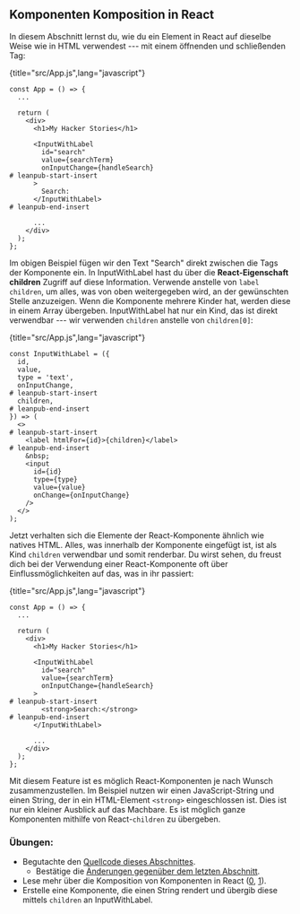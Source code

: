 ## Komponenten Komposition in React

In diesem Abschnitt lernst du, wie du ein Element in React auf dieselbe Weise wie in HTML verwendest --- mit einem öffnenden und schließenden Tag:

{title="src/App.js",lang="javascript"}
~~~~~~~
const App = () => {
  ...

  return (
    <div>
      <h1>My Hacker Stories</h1>

      <InputWithLabel
        id="search"
        value={searchTerm}
        onInputChange={handleSearch}
# leanpub-start-insert
      >
        Search:
      </InputWithLabel>
# leanpub-end-insert

      ...
    </div>
  );
};
~~~~~~~

Im obigen Beispiel fügen wir den Text "Search" direkt zwischen die Tags der Komponente ein. In InputWithLabel hast du über die **React-Eigenschaft children** Zugriff auf diese Information. Verwende anstelle von `label` `children`, um alles, was von oben weitergegeben wird, an der gewünschten Stelle anzuzeigen. Wenn die Komponente mehrere Kinder hat, werden diese in einem Array übergeben. InputWithLabel hat nur ein Kind, das ist direkt verwendbar --- wir verwenden `children` anstelle von `children[0]`:

{title="src/App.js",lang="javascript"}
~~~~~~~
const InputWithLabel = ({
  id,
  value,
  type = 'text',
  onInputChange,
# leanpub-start-insert
  children,
# leanpub-end-insert
}) => (
  <>
# leanpub-start-insert
    <label htmlFor={id}>{children}</label>
# leanpub-end-insert
    &nbsp;
    <input
      id={id}
      type={type}
      value={value}
      onChange={onInputChange}
    />
  </>
);
~~~~~~~

Jetzt verhalten sich die Elemente der React-Komponente ähnlich wie natives HTML. Alles, was innerhalb der Komponente eingefügt ist, ist als Kind `children` verwendbar und somit renderbar. Du wirst sehen, du freust dich bei der Verwendung einer React-Komponente oft über Einflussmöglichkeiten auf das, was in ihr passiert:

{title="src/App.js",lang="javascript"}
~~~~~~~
const App = () => {
  ...

  return (
    <div>
      <h1>My Hacker Stories</h1>

      <InputWithLabel
        id="search"
        value={searchTerm}
        onInputChange={handleSearch}
      >
# leanpub-start-insert
        <strong>Search:</strong>
# leanpub-end-insert
      </InputWithLabel>

      ...
    </div>
  );
};
~~~~~~~

Mit diesem Feature ist es möglich React-Komponenten je nach Wunsch zusammenzustellen. Im Beispiel nutzen wir einen JavaScript-String und einen String, der in ein HTML-Element `<strong>` eingeschlossen ist. Dies ist nur ein kleiner Ausblick auf das Machbare. Es ist möglich ganze Komponenten mithilfe von React-`children` zu übergeben.

### Übungen:

* Begutachte den [Quellcode dieses Abschnittes](https://codesandbox.io/s/github/the-road-to-learn-react/hacker-stories/tree/hs/React-Component-Composition).
  * Bestätige die [Änderungen gegenüber dem letzten Abschnitt](https://github.com/the-road-to-learn-react/hacker-stories/compare/hs/Reusable-React-Component...hs/React-Component-Composition?expand=1).
* Lese mehr über die Komposition von Komponenten in React ([0](https://www.robinwieruch.de/react-component-composition), [1](https://de.reactjs.org/docs/composition-vs-inheritance.html)).
* Erstelle eine Komponente, die einen String rendert und übergib diese mittels `children` an  InputWithLabel.
